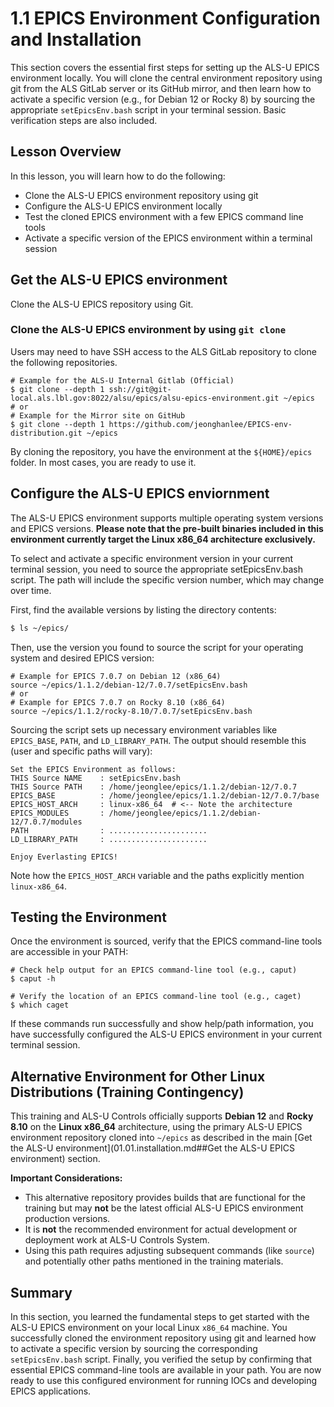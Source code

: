 # 1.1 EPICS Environment Configuration and Installation

This section covers the essential first steps for setting up the ALS-U EPICS environment locally. You will clone the central environment repository using git from the ALS GitLab server or its GitHub mirror, and then learn how to activate a specific version (e.g., for Debian 12 or Rocky 8) by sourcing the appropriate `setEpicsEnv.bash` script in your terminal session. Basic verification steps are also included.

## Lesson Overview

In this lesson, you will learn how to do the following:
* Clone the ALS-U EPICS environment repository using git
* Configure the ALS-U EPICS environment locally
* Test the cloned EPICS environment with a few EPICS command line tools
* Activate a specific version of the EPICS environment within a terminal session

## Get the ALS-U EPICS environment 

Clone the ALS-U EPICS repository using Git.

### Clone the ALS-U EPICS environment by using `git clone`

Users may need to have SSH access to the ALS GitLab repository to clone the following repositories.

```shell
# Example for the ALS-U Internal Gitlab (Official)
$ git clone --depth 1 ssh://git@git-local.als.lbl.gov:8022/alsu/epics/alsu-epics-environment.git ~/epics
# or
# Example for the Mirror site on GitHub
$ git clone --depth 1 https://github.com/jeonghanlee/EPICS-env-distribution.git ~/epics
```
By cloning the repository, you have the environment at the `${HOME}/epics` folder. In most cases, you are ready to use it.


## Configure the ALS-U EPICS enviornment
The ALS-U EPICS environment supports multiple operating system versions and EPICS versions. **Please note that the pre-built binaries included in this environment currently target the Linux x86_64 architecture exclusively.**

To select and activate a specific environment version in your current terminal session, you need to source the appropriate setEpicsEnv.bash script. The path will include the specific version number, which may change over time.

First, find the available versions by listing the directory contents:

```bash
$ ls ~/epics/
```
Then, use the version you found to source the script for your operating system and desired EPICS version:

```shell
# Example for EPICS 7.0.7 on Debian 12 (x86_64)
source ~/epics/1.1.2/debian-12/7.0.7/setEpicsEnv.bash
# or
# Example for EPICS 7.0.7 on Rocky 8.10 (x86_64)
source ~/epics/1.1.2/rocky-8.10/7.0.7/setEpicsEnv.bash
```
Sourcing the script sets up necessary environment variables like `EPICS_BASE`, `PATH`, and `LD_LIBRARY_PATH`. The output should resemble this (user and specific paths will vary):

```shell
Set the EPICS Environment as follows:
THIS Source NAME    : setEpicsEnv.bash
THIS Source PATH    : /home/jeonglee/epics/1.1.2/debian-12/7.0.7
EPICS_BASE          : /home/jeonglee/epics/1.1.2/debian-12/7.0.7/base
EPICS_HOST_ARCH     : linux-x86_64  # <-- Note the architecture
EPICS_MODULES       : /home/jeonglee/epics/1.1.2/debian-12/7.0.7/modules
PATH                : ......................
LD_LIBRARY_PATH     : ......................

Enjoy Everlasting EPICS!
```
Note how the `EPICS_HOST_ARCH` variable and the paths explicitly mention `linux-x86_64`.


## Testing the Environment

Once the environment is sourced, verify that the EPICS command-line tools are accessible in your PATH:

```shell
# Check help output for an EPICS command-line tool (e.g., caput)
$ caput -h

# Verify the location of an EPICS command-line tool (e.g., caget)
$ which caget
```

If these commands run successfully and show help/path information, you have successfully configured the ALS-U EPICS environment in your current terminal session.

## Alternative Environment for Other Linux Distributions (Training Contingency)
This training and ALS-U Controls officially supports **Debian 12** and **Rocky 8.10** on the **Linux x86_64** architecture, using the primary ALS-U EPICS environment repository cloned into `~/epics` as described in the main [Get the ALS-U environment](01.01.installation.md##Get the ALS-U EPICS environment) section.

**Important Considerations:**
* This alternative repository provides builds that are functional for the training but may **not** be the latest official ALS-U EPICS environment production versions.
* It is **not** the recommended environment for actual development or deployment work at ALS-U Controls System.
* Using this path requires adjusting subsequent commands (like `source`) and potentially other paths mentioned in the training materials.

## Summary
In this section, you learned the fundamental steps to get started with the ALS-U EPICS environment on your local Linux `x86_64` machine. You successfully cloned the environment repository using git and learned how to activate a specific version by sourcing the corresponding `setEpicsEnv.bash` script. Finally, you verified the setup by confirming that essential EPICS command-line tools are available in your path. You are now ready to use this configured environment for running IOCs and developing EPICS applications.

